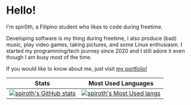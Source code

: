 # Hello!
I'm spir0th, a Filipino student who likes to code during freetime.

Developing software is my thing during freetime, I also produce (bad) music, play video games, taking pictures,
and some Linux enthusiasm. I started my programming/tech journey since 2020 and I still adore it even though I am
busy most of the time.

If you would like to know about me, just visit [my portfolio!](https://spir0th.github.io)

| Stats 	| Most Used Languages 	|
|---	|---	|
| [![spiroth's GitHub stats](https://github-readme-stats.vercel.app/api?username=spir0th&theme=transparent&custom_title=Statistics&show_icons=true&hide_title=true&hide_border=true)](https://github.com/spir0th) 	| [![spiroth's Most Used langs](https://github-readme-stats.vercel.app/api/top-langs/?username=spir0th&theme=transparent&layout=compact&hide_title=true&hide_border=true)](https://github.com/spir0th) 	|

